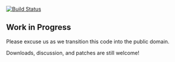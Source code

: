 [![Build Status](https://travis-ci.org/simp/pupmod-simp-windowmanager.svg)](https://travis-ci.org/simp/pupmod-simp-windowmanager)

## Work in Progress

Please excuse us as we transition this code into the public domain.

Downloads, discussion, and patches are still welcome!
